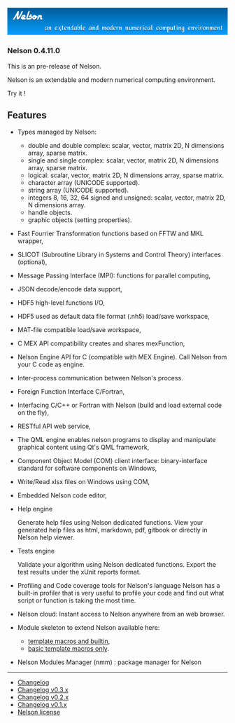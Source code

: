 ![banner](banner_homepage.png)

### Nelson 0.4.11.0

This is an pre-release of Nelson.

Nelson is an extendable and modern numerical computing environment.

Try it !

## Features

- Types managed by Nelson:

  - double and double complex: scalar, vector, matrix 2D, N dimensions array, sparse matrix.
  - single and single complex: scalar, vector, matrix 2D, N dimensions array, sparse matrix.
  - logical: scalar, vector, matrix 2D, N dimensions array, sparse matrix.
  - character array (UNICODE supported).
  - string array (UNICODE supported).
  - integers 8, 16, 32, 64 signed and unsigned: scalar, vector, matrix 2D, N dimensions array.
  - handle objects.
  - graphic objects (setting properties).

- Fast Fourrier Transformation functions based on FFTW and MKL wrapper,

- SLICOT (Subroutine Library in Systems and Control Theory) interfaces (optional),

- Message Passing Interface (MPI): functions for parallel computing,

- JSON decode/encode data support,

- HDF5 high-level functions I/O,

- HDF5 used as default data file format (.nh5) load/save workspace,

- MAT-file compatible load/save workspace,

- C MEX API compatibility creates and shares mexFunction,

- Nelson Engine API for C (compatible with MEX Engine). Call Nelson from your C code as engine.

- Inter-process communication between Nelson's process.

- Foreign Function Interface C/Fortran,

- Interfacing C/C++ or Fortran with Nelson (build and load external code on the fly),

- RESTful API web service,

- The QML engine enables nelson programs to display and manipulate graphical content using Qt's QML framework,

- Component Object Model (COM) client interface: binary-interface standard for software components on Windows,

- Write/Read xlsx files on Windows using COM,

- Embedded Nelson code editor,

- Help engine

  Generate help files using Nelson dedicated functions.
  View your generated help files as html, markdown, pdf, gitbook or directly in Nelson help viewer.

- Tests engine

  Validate your algorithm using Nelson dedicated functions.
  Export the test results under the xUnit reports format.

- Profiling and Code coverage tools for Nelson's language
  Nelson has a built-in profiler that is very useful to profile your code and find out what script or function is taking the most time.

- Nelson cloud:
  Instant access to Nelson anywhere from an web browser.

- Module skeleton to extend Nelson available here:

  - [template macros and builtin](http://github.com/Nelson-numerical-software/module_skeleton),
  - [basic template macros only](http://github.com/Nelson-numerical-software/module_skeleton_basic).

- Nelson Modules Manager (nmm) : package manager for Nelson

---

- [Changelog](CHANGELOG.md)
- [Changelog v0.3.x](CHANGELOG-0.3.x.md)
- [Changelog v0.2.x](CHANGELOG-0.2.x.md)
- [Changelog v0.1.x](CHANGELOG-0.1.x.md)
- [Nelson license](license.md)
